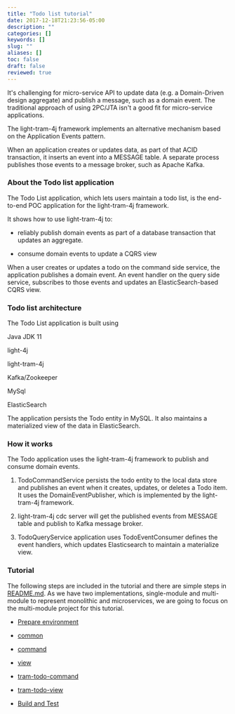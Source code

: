 ```yaml
---
title: "Todo list tutorial"
date: 2017-12-18T21:23:56-05:00
description: ""
categories: []
keywords: []
slug: ""
aliases: []
toc: false
draft: false
reviewed: true
---
```


It's challenging for micro-service API to update data (e.g. a Domain-Driven design aggregate) and 
publish a message, such as a domain event. The traditional approach of using 2PC/JTA isn't a good 
fit for micro-service applications.

The light-tram-4j framework implements an alternative mechanism based on the Application Events 
pattern.

When an application creates or updates data, as part of that ACID transaction, it inserts an event 
into a MESSAGE table. A separate process publishes those events to a message broker, such as Apache 
Kafka.

### About the Todo list application

The Todo List application, which lets users maintain a todo list, is the end-to-end POC application 
for the light-tram-4j framework.

It shows how to use light-tram-4j to:

  * reliably publish domain events as part of a database transaction that updates an aggregate.

  * consume domain events to update a CQRS view
  
When a user creates or updates a todo on the command side service, the application publishes a 
domain event. An event handler on the query side service, subscribes to those events and updates 
an ElasticSearch-based CQRS view.


### Todo list architecture


The Todo List application is built using

Java JDK 11

light-4j

light-tram-4j

Kafka/Zookeeper

MySql

ElasticSearch


The application persists the Todo entity in MySQL. It also maintains a materialized view of the 
data in ElasticSearch.


### How it works


The Todo application uses the light-tram-4j framework to publish and consume domain events.

1. TodoCommandService persists the todo entity to the local data store and publishes an event when it 
creates, updates, or deletes a Todo item. It uses the DomainEventPublisher, which is implemented 
by the light-tram-4j framework.

2. light-tram-4j cdc server will get the published events from MESSAGE table and publish to Kafka 
message broker.

3. TodoQueryService application uses TodoEventConsumer defines the event handlers, which updates 
Elasticsearch to maintain a materialize view.


### Tutorial

The following steps are included in the tutorial and there are simple steps in [README.md][]. As
we have two implementations, single-module and multi-module to represent monolithic and microservices,
we are going to focus on the multi-module project for this tutorial. 


* [Prepare environment][]

* [common][]

* [command][]

* [view][]

* [tram-todo-command][]

* [tram-todo-view][] 

* [Build and Test][]


[README.md]: https://github.com/networknt/light-example-4j/tree/master/tram/light-tram-todolist/multi-module
[Prepare environment]: /tutorial/tram/todo-list/prepare/
[common]: /tutorial/tram/todo-list/common/
[command]: /tutorial/tram/todo-list/command/
[view]: /tutorial/tram/todo-list/view/
[tram-todo-command]: /tutorial/tram/todo-list/command-service/
[tram-todo-view]: /tutorial/tram/todo-list/view-service/
[Build and Test]: /tutorial/tram/todo-list/test/


